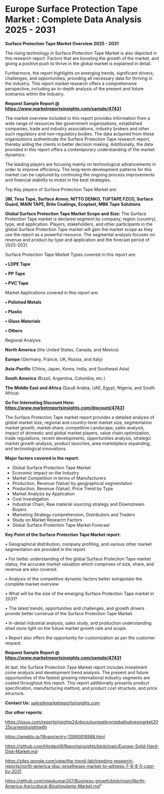 # Europe Surface Protection Tape Market : Complete Data Analysis 2025 - 2031

<Strong> Surface Protection Tape Market Overview 2025 - 2031</strong>

The rising technology in Surface Protection Tape Market is also depicted in this research report. Factors that are boosting the growth of the market, and giving a positive push to thrive in the global market is explained in detail.

Furthermore, the report highlights on emerging trends, significant drivers, challenges, and opportunities, providing all necessary data for thriving in the industry. This report market research offers a comprehensive perspective, including an in-depth analysis of the present and future scenarios within the industry.

<strong>Request Sample Report @ <a href=https://www.marketreportsinsights.com/sample/47431>https://www.marketreportsinsights.com/sample/47431</a></strong>

The market overview included in this report provides information from a wide range of resources like government organizations, established companies, trade and industry associations, industry brokers and other such regulatory and non-regulatory bodies. The data acquired from these organizations authenticate the Surface Protection Tape research report, thereby aiding the clients in better decision making. Additionally, the data provided in this report offers a contemporary understanding of the market dynamics.

The leading players are focusing mainly on technological advancements in order to improve efficiency. The long-term development patterns for this market can be captured by continuing the ongoing process improvements and financial stability to invest in the best strategies.

Top Key players of Surface Protection Tape Market are:

<strong>3M, Tesa Tape, Surface Armor, NITTO DENKO, TUFTAPE FZCO, Surface Guard, MAIN TAPE, Brite Coatings, Ecoplast, MBK Tape Solutions</strong>

<strong><b>Global Surface Protection Tape Market Scope and Size:</b></strong>
The Surface Protection Tape market is declared segment by company, region (country), type, and application. Players, stakeholders, and other participants in the global Surface Protection Tape market will gain the market scope as they use the report as a powerful resource. The segmental analysis focuses on revenue and product by type and application and the forecast period of 2025-2031.

Surface Protection Tape Market Types covered in this report are:

<strong>•  LDPE Tape

•  PP Tape

•  PVC Tape</strong>

Market Applications covered in this report are:

<strong>•  Polished Metals

•  Plastic

•  Glass Materials

•  Others</strong> 

Regional Analysis

<strong>North America</strong> (the United States, Canada, and Mexico)

<strong>Europe</strong> (Germany, France, UK, Russia, and Italy)

<strong>Asia-Pacific</strong> (China, Japan, Korea, India, and Southeast Asia)

<strong>South America</strong> (Brazil, Argentina, Colombia, etc.)

<strong>The Middle East and Africa</strong> (Saudi Arabia, UAE, Egypt, Nigeria, and South Africa)

<strong>Go For Interesting Discount Here: <a href=https://www.marketreportsinsights.com/discount/47431>https://www.marketreportsinsights.com/discount/47431</a></strong>

The Surface Protection Tape market report provides a detailed analysis of global market size, regional and country-level market size, segmentation market growth, market share, competitive Landscape, sales analysis, impact of domestic and global market players, value chain optimization, trade regulations, recent developments, opportunities analysis, strategic market growth analysis, product launches, area marketplace expanding, and technological innovations.

<strong><b>Major factors covered in the report:</b></strong>
<ul>
  <li>Global Surface Protection Tape Market </li>
  <li>Economic Impact on the Industry</li>
  <li>Market Competition in terms of Manufacturers</li>
  <li>Production, Revenue (Value) by geographical segmentation</li>
  <li>Production, Revenue (Value), Price Trend by Type</li>
  <li>Market Analysis by Application</li>
  <li>Cost Investigation</li>
  <li>Industrial Chain, Raw material sourcing strategy and Downstream Buyers</li>
  <li>Marketing Strategy comprehension, Distributors and Traders</li>
  <li>Study on Market Research Factors</li>
  <li>Global Surface Protection Tape Market Forecast</li>
</ul>

<strong><b>Key Point of the Surface Protection Tape Market report:</b></strong>

• Geographical distribution, company profiling, and various other market segmentation are provided in the report.

• For better understanding of the global Surface Protection Tape market status, the accurate market valuation which comprises of size, share, and revenue are also covered.

• Analysis of the competitive dynamic factors better extrapolate the complete market overview

• What will be the size of the emerging Surface Protection Tape market in 2031?

• The latest trends, opportunities and challenges, and growth drivers provide better construal of the Surface Protection Tape Market.

• In-detail industrial analysis, sales study, and production understanding shed more light on the future market growth rate and scope.

• Report also offers the opportunity for customization as per the customer request.

<strong>Request Sample Report @ <a href=https://www.marketreportsinsights.com/sample/47431>https://www.marketreportsinsights.com/sample/47431</a></strong>

At last, the Surface Protection Tape Market report includes investment come analysis and development trend analysis. The present and future opportunities of the fastest growing international industry segments are coated throughout this report. This report additionally presents product specification, manufacturing method, and product cost structure, and price structure.

<strong>Contact Us:</strong>
sales@marketreportsinsights.com

<strong>Our other reports:</strong>

<a href=https://issuu.com/reportsinsights24/docs/europebronzeballvalvesmarket2025currentinsightwith>https://issuu.com/reportsinsights24/docs/europebronzeballvalvesmarket2025currentinsightwith</a>

<a href=https://ameblo.jp/18yam/entry-12890816988.html>https://ameblo.jp/18yam/entry-12890816988.html</a>

<a href=https://github.com/Hindavii9/Reportsinsights/blob/main/Europe-Solid-Hard-Disk-Market.md>https://github.com/Hindavii9/Reportsinsights/blob/main/Europe-Solid-Hard-Disk-Market.md</a>

<a href=https://sites.google.com/view/the-trend-lab/trending-research-reports/north-america-disc-prostheses-market-to-witness-7-8-8-5-cagr-by-2031>https://sites.google.com/view/the-trend-lab/trending-research-reports/north-america-disc-prostheses-market-to-witness-7-8-8-5-cagr-by-2031</a>

<a href=https://github.com/vijaykumar207/Business-growth/blob/main/North-America-Agricultural-Biostimulants-Market.md>https://github.com/vijaykumar207/Business-growth/blob/main/North-America-Agricultural-Biostimulants-Market.md</a>"
